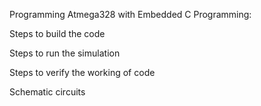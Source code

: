 Programming Atmega328 with Embedded C Programming:

 Steps to build the code

 Steps to run the simulation

 Steps to verify the working of code

 Schematic circuits
